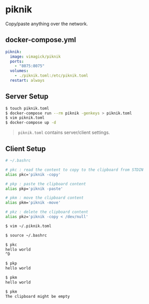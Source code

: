 piknik
======

Copy/paste anything over the network.

## docker-compose.yml

```yaml
piknik:
  image: vimagick/piknik
  ports:
    - "8075:8075"
  volumes:
    - ./piknik.toml:/etc/piknik.toml
  restart: always
```

## Server Setup

```bash
$ touch piknik.toml
$ docker-compose run --rm piknik -genkeys > piknik.toml
$ vim piknik.toml
$ docker-compose up -d
```

> `piknik.toml` contains server/client settings.

## Client Setup

```bash
# ~/.bashrc

# pkc : read the content to copy to the clipboard from STDIN
alias pkc='piknik -copy'

# pkp : paste the clipboard content
alias pkp='piknik -paste'

# pkm : move the clipboard content
alias pkm='piknik -move'

# pkz : delete the clipboard content
alias pkz='piknik -copy < /dev/null' 
```

```bash
$ vim ~/.piknik.toml

$ source ~/.bashrc

$ pkc
hello world  
^D

$ pkp
hello world

$ pkm
hello world

$ pkm
The clipboard might be empty 
```
